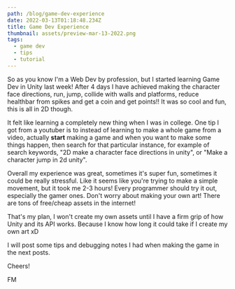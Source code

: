 ```yaml
---
path: /blog/game-dev-experience
date: 2022-03-13T01:18:48.234Z
title: Game Dev Experience
thumbnail: assets/preview-mar-13-2022.png
tags:
  - game dev
  - tips
  - tutorial
---
```

So as you know I'm a Web Dev by profession, but I started learning Game Dev in Unity last week! After 4 days I have achieved making the character face directions, run, jump, collide with walls and platforms, reduce healthbar from spikes and get a coin and get points!! It was so cool and fun, this is all in 2D though.

It felt like learning a completely new thing when I was in college. One tip I got from a youtuber is to instead of learning to make a whole game from a video, actually **start** making a game and when you want to make some things happen, then search for that particular instance, for example of search keywords, "2D make a character face directions in unity", or "Make a character jump in 2d unity".

Overall my experience was great, sometimes it's super fun, sometimes it could be really stressful. Like it seems like you're trying to make a simple movement, but it took me 2-3 hours! Every programmer should try it out, especially the gamer ones. Don't worry about making your own art! There are tons of free/cheap assets in the internet! 

That's my plan, I won't create my own assets until I have a firm grip of how Unity and its API works. Because I know how long it could take if I create my own art xD

I will post some tips and debugging notes I had when making the game in the next posts. 

Cheers!

FM